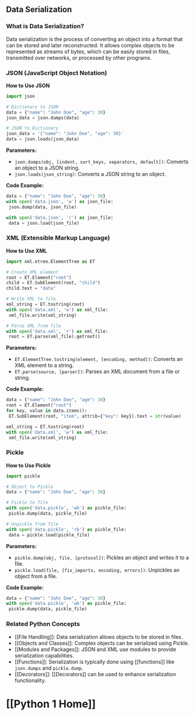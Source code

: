 ## Data Serialization

### What is Data Serialization?
Data serialization is the process of converting an object into a format that can be stored and later reconstructed. It allows complex objects to be represented as streams of bytes, which can be easily stored in files, transmitted over networks, or processed by other programs.

### JSON (JavaScript Object Notation)

**How to Use JSON**
```python
import json

# Dictionary to JSON
data = {"name": "John Doe", "age": 30}
json_data = json.dumps(data)

# JSON to Dictionary
json_data = '{"name": "John Doe", "age": 30}'
data = json.loads(json_data)
```

**Parameters:**
- `json.dumps(obj, [indent, sort_keys, separators, default])`: Converts an object to a JSON string.
- `json.loads(json_string)`: Converts a JSON string to an object.

**Code Example:**
```python
data = {"name": "John Doe", "age": 30}
with open('data.json', 'w') as json_file:
 json.dump(data, json_file)

with open('data.json', 'r') as json_file:
 data = json.load(json_file)
```

### XML (Extensible Markup Language)

**How to Use XML**
```python
import xml.etree.ElementTree as ET

# Create XML element
root = ET.Element("root")
child = ET.SubElement(root, "child")
child.text = "data"

# Write XML to file
xml_string = ET.tostring(root)
with open('data.xml', 'w') as xml_file:
 xml_file.write(xml_string)

# Parse XML from file
with open('data.xml', 'r') as xml_file:
 root = ET.parse(xml_file).getroot()
```

**Parameters:**
- `ET.ElementTree.tostring(element, [encoding, method])`: Converts an XML element to a string.
- `ET.parse(source, [parser])`: Parses an XML document from a file or string.

**Code Example:**
```python
data = {"name": "John Doe", "age": 30}
root = ET.Element("root")
for key, value in data.items():
 ET.SubElement(root, "item", attrib={"key": key}).text = str(value)

xml_string = ET.tostring(root)
with open('data.xml', 'w') as xml_file:
 xml_file.write(xml_string)
```

### Pickle

**How to Use Pickle**
```python
import pickle

# Object to Pickle
data = {"name": "John Doe", "age": 30}

# Pickle to file
with open('data.pickle', 'wb') as pickle_file:
 pickle.dump(data, pickle_file)

# Unpickle from file
with open('data.pickle', 'rb') as pickle_file:
 data = pickle.load(pickle_file)
```

**Parameters:**
- `pickle.dump(obj, file, [protocol])`: Pickles an object and writes it to a file.
- `pickle.load(file, [fix_imports, encoding, errors])`: Unpickles an object from a file.

**Code Example:**
```python
data = {"name": "John Doe", "age": 30}
with open('data.pickle', 'wb') as pickle_file:
 pickle.dump(data, pickle_file)
```

### Related Python Concepts

- [[File Handling]]: Data serialization allows objects to be stored in files.
- [[Objects and Classes]]: Complex objects can be serialized using Pickle.
- [[Modules and Packages]]: JSON and XML use modules to provide serialization capabilities.
- [[Functions]]: Serialization is typically done using [[functions]] like `json.dumps` and `pickle.dump`.
- [[Decorators]]: [[Decorators]] can be used to enhance serialization functionality.
# [[Python 1 Home]]